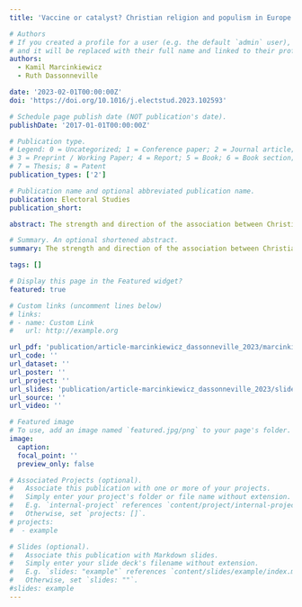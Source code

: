 ```yaml
---
title: 'Vaccine or catalyst? Christian religion and populism in Europe'

# Authors
# If you created a profile for a user (e.g. the default `admin` user), write the username (folder name) here
# and it will be replaced with their full name and linked to their profile.
authors:
  - Kamil Marcinkiewicz
  - Ruth Dassonneville

date: '2023-02-01T00:00:00Z'
doi: 'https://doi.org/10.1016/j.electstud.2023.102593'

# Schedule page publish date (NOT publication's date).
publishDate: '2017-01-01T00:00:00Z'

# Publication type.
# Legend: 0 = Uncategorized; 1 = Conference paper; 2 = Journal article;
# 3 = Preprint / Working Paper; 4 = Report; 5 = Book; 6 = Book section;
# 7 = Thesis; 8 = Patent
publication_types: ['2']

# Publication name and optional abbreviated publication name.
publication: Electoral Studies
publication_short: 

abstract: The strength and direction of the association between Christian religion and support for radical right-wing parties is strongly debated. On the one hand, there is work that shows that in Western European countries with a strong Christian democratic party, the relationship between church attendance and voting for populist radical right (PRR) parties is negative (Marcinkiewicz and Dassonneville 2022). Such findings contradict with the conclusions reached by Inglehart (2021), who reported that adherence to religious norms correlates positively with support for PRR parties. In this research note we shed light on the reasons for these contrasting conclusions, by systematically assessing the role of empirical choices in terms of the operationalizations of the dependent and the key independent variables, and how heterogeneity is dealt with.

# Summary. An optional shortened abstract.
summary: The strength and direction of the association between Christian religion and support for radical right-wing parties is strongly debated. On the one hand, there is work that shows that in Western European countries with a strong Christian democratic party...

tags: []

# Display this page in the Featured widget?
featured: true

# Custom links (uncomment lines below)
# links:
# - name: Custom Link
#   url: http://example.org

url_pdf: 'publication/article-marcinkiewicz_dassonneville_2023/marcinkiewicz-dassonneville-2023.pdf'
url_code: ''
url_dataset: ''
url_poster: ''
url_project: ''
url_slides: 'publication/article-marcinkiewicz_dassonneville_2023/slides-represent.pdf'
url_source: ''
url_video: ''

# Featured image
# To use, add an image named `featured.jpg/png` to your page's folder.
image:
  caption: 
  focal_point: ''
  preview_only: false

# Associated Projects (optional).
#   Associate this publication with one or more of your projects.
#   Simply enter your project's folder or file name without extension.
#   E.g. `internal-project` references `content/project/internal-project/index.md`.
#   Otherwise, set `projects: []`.
# projects:
#  - example

# Slides (optional).
#   Associate this publication with Markdown slides.
#   Simply enter your slide deck's filename without extension.
#   E.g. `slides: "example"` references `content/slides/example/index.md`.
#   Otherwise, set `slides: ""`.
#slides: example
---
```

